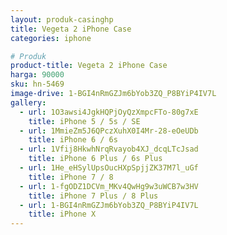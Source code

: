 ```yaml
---
layout: produk-casinghp
title: Vegeta 2 iPhone Case
categories: iphone

# Produk
product-title: Vegeta 2 iPhone Case
harga: 90000
sku: hn-5469
image-drive: 1-BGI4nRmGZJm6bYob3ZQ_P8BYiP4IV7L
gallery:
  - url: 1O3awsi4JgkHQPjOyQzXmpcFTo-80g7xE
    title: iPhone 5 / 5s / SE
  - url: 1MmieZm5J6QPczXuhX0I4Mr-28-eOeUDb
    title: iPhone 6 / 6s
  - url: 1Vfij8HkwhNrqRvayob4XJ_dcqLTcJsad
    title: iPhone 6 Plus / 6s Plus
  - url: 1He_eHSylUpsOucHXpSpjjZK37M7l_uGf
    title: iPhone 7 / 8
  - url: 1-fgODZ1DCVm_MKv4QwHg9w3uWCB7w3HV
    title: iPhone 7 Plus / 8 Plus
  - url: 1-BGI4nRmGZJm6bYob3ZQ_P8BYiP4IV7L
    title: iPhone X
---
```


